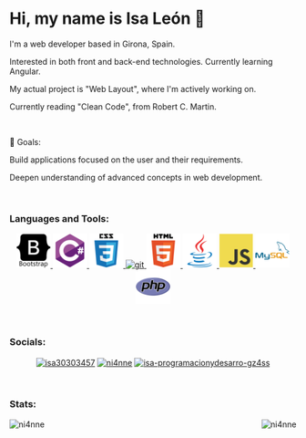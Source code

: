 <h1 align="left">Hi, my name is Isa León 👋</h1>

<p align="left"> I'm a web developer based in Girona, Spain.  </p>
<p align="left"> Interested in both front and back-end technologies. Currently learning Angular. </p>
<p align="left"> My actual project is "Web Layout", where I'm actively working on. </p>
<p align="left"> Currently reading "Clean Code", from Robert C. Martin. </p>
<br>
<p align="left"> 🚀 Goals: </p>
<p align="left"> Build applications focused on the user and their requirements. </p>
<p align="left"> Deepen understanding of advanced concepts in web development. </p>
<br>
<h3 align="left">Languages and Tools:</h3>
<p align="center"> 
<a href="https://getbootstrap.com" target="_blank" rel="noreferrer"> <img src="https://raw.githubusercontent.com/devicons/devicon/master/icons/bootstrap/bootstrap-plain-wordmark.svg" alt="bootstrap" width="60" height="60"/> </a> 
<a href="https://www.w3schools.com/cs/" target="_blank" rel="noreferrer"> <img src="https://raw.githubusercontent.com/devicons/devicon/master/icons/csharp/csharp-original.svg" alt="csharp" width="60" height="60"/> </a> 
<a href="https://www.w3schools.com/css/" target="_blank" rel="noreferrer"> <img src="https://raw.githubusercontent.com/devicons/devicon/master/icons/css3/css3-original-wordmark.svg" alt="css3" width="60" height="60"/> </a> 
<a href="https://git-scm.com/" target="_blank" rel="noreferrer"> <img src="https://www.vectorlogo.zone/logos/git-scm/git-scm-icon.svg" alt="git" width="60" height="60"/> </a> 
<a href="https://www.w3.org/html/" target="_blank" rel="noreferrer"> <img src="https://raw.githubusercontent.com/devicons/devicon/master/icons/html5/html5-original-wordmark.svg" alt="html5" width="60" height="60"/> </a> 
<a href="https://www.java.com" target="_blank" rel="noreferrer"> <img src="https://raw.githubusercontent.com/devicons/devicon/master/icons/java/java-original.svg" alt="java" width="60" height="60"/> </a> 
<a href="https://developer.mozilla.org/en-US/docs/Web/JavaScript" target="_blank" rel="noreferrer"> <img src="https://raw.githubusercontent.com/devicons/devicon/master/icons/javascript/javascript-original.svg" alt="javascript" width="60" height="60"/> </a> 
<a href="https://www.mysql.com/" target="_blank" rel="noreferrer"> <img src="https://raw.githubusercontent.com/devicons/devicon/master/icons/mysql/mysql-original-wordmark.svg" alt="mysql" width="60" height="60"/> </a> 
<a href="https://www.php.net" target="_blank" rel="noreferrer"> <img src="https://raw.githubusercontent.com/devicons/devicon/master/icons/php/php-original.svg" alt="php" width="60" height="60"/> </a> </p> 
<br>
<h3 align="left">Socials:</h3>
<p align="center">
<a href="https://twitter.com/isa30303457" target="blank"><img align="center" src="https://raw.githubusercontent.com/rahuldkjain/github-profile-readme-generator/master/src/images/icons/Social/twitter.svg" alt="isa30303457" height="30" width="40" /></a>
<a href="https://instagram.com/ni4nne" target="blank"><img align="center" src="https://raw.githubusercontent.com/rahuldkjain/github-profile-readme-generator/master/src/images/icons/Social/instagram.svg" alt="ni4nne" height="30" width="40" /></a>
<a href="https://www.youtube.com/@Isa-ProgramacionyDesarro-gz4ss" target="blank"><img align="center" src="https://raw.githubusercontent.com/rahuldkjain/github-profile-readme-generator/master/src/images/icons/Social/youtube.svg" alt="isa-programacionydesarro-gz4ss" height="30" width="40" /></a>
</p> 
<br>
<h3 align="left">Stats:</h3>
<p><img align="left" src="https://github-readme-stats.vercel.app/api/top-langs?username=ni4nne&show_icons=true&locale=en&layout=compact" alt="ni4nne" width="300" height="200" /></p>
<p><img align="right" src="https://github-readme-streak-stats.herokuapp.com/?user=ni4nne&" alt="ni4nne"/></p>


